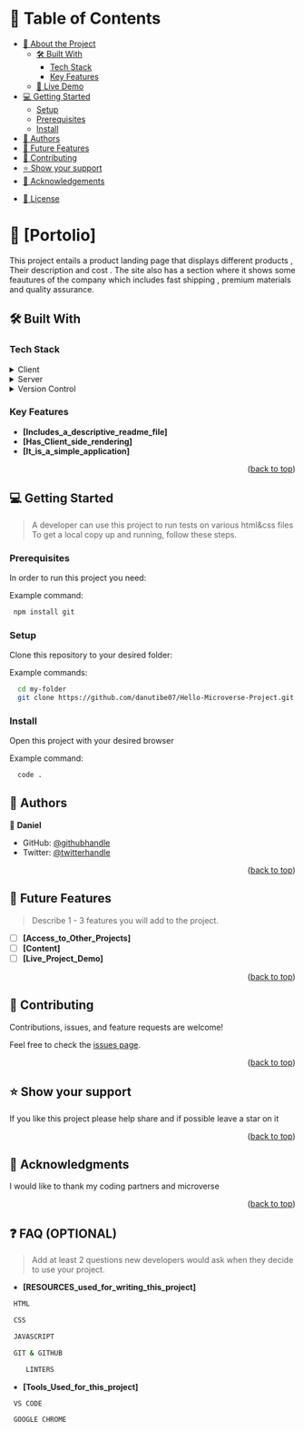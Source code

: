 <a name="readme-top"></a>
</div>

<!-- TABLE OF CONTENTS -->

# 📗 Table of Contents

- [📖 About the Project](#about-project)
  - [🛠 Built With](#built-with)
    - [Tech Stack](#tech-stack)
    - [Key Features](#key-features)
  - [🚀 Live Demo](#live-demo)
- [💻 Getting Started](#getting-started)
  - [Setup](#setup)
  - [Prerequisites](#prerequisites)
  - [Install](#install)
  <!-- - [Usage](#usage)
  - [Run tests](#run-tests)
  - [Deployment](#triangular_flag_on_post-deployment) -->
- [👥 Authors](#authors)
- [🔭 Future Features](#future-features)
- [🤝 Contributing](#contributing)
- [⭐️ Show your support](#support)
- [🙏 Acknowledgements](#acknowledgements)
<!-- - [❓ FAQ (OPTIONAL)](#faq) -->
- [📝 License](#license)

<!-- PROJECT DESCRIPTION -->

# 📖 [Portolio] <a name="about-project"></a>

This project entails a product landing page that displays different products , Their description and cost . The site also has a section where it shows some feautures of the company which includes fast shipping , premium materials and quality assurance.

## 🛠 Built With <a name="built-with"></a>

### Tech Stack <a name="tech-stack"></a>
<!-- 
> Describe the tech stack and include only the relevant sections that apply to your project. -->

<details>
  <summary>Client</summary>
  <ul>
    <li><a href="https://github.com/microverseinc/curriculum-html-css/blob/main/html5.md/">HTML & CSS</a></li>
  </ul>
</details>

<details>
  <summary>Server</summary>
  <ul>
    <li><a href="https://github.com/microverseinc/curriculum-transversal-skills/blob/main/clean-code/linters.md">Linter.yml</a></li>
  </ul>
</details>
<details>
  <summary>Version Control </summary>
  <ul>
    <li><a href="https://github.com/microverseinc/curriculum-transversal-skills/blob/main/git-github/git_github_basics.md">Git & Github</a></li>
  </ul>
</details> 
<!-- Features -->

### Key Features <a name="key-features"></a>

<!-- > Describe between 1-3 key features of the application. -->

- **[Includes_a_descriptive_readme_file]**
- **[Has_Client_side_rendering]**
- **[It_is_a_simple_application]**

<p align="right">(<a href="#readme-top">back to top</a>)</p>

<!-- LIVE DEMO -->

<!-- ## 🚀 Live Demo <a name="live-demo"></a>

> Add a link to your deployed project.

- [Live Demo Link](https://yourdeployedapplicationlink.com)

<p align="right">(<a href="#readme-top">back to top</a>)</p> -->

<!-- GETTING STARTED -->

## 💻 Getting Started <a name="getting-started"></a>

> A developer can use this project to run tests on various html&css files
To get a local copy up and running, follow these steps.

### Prerequisites

In order to run this project you need:


Example command:

```sh
 npm install git
```


### Setup

Clone this repository to your desired folder:


Example commands:

```sh
  cd my-folder
  git clone https://github.com/danutibe07/Hello-Microverse-Project.git
```

### Install

Open this project with your desired browser


Example command:

```sh
  code .
```
<!-- AUTHORS -->

## 👥 Authors <a name="authors"></a>

👤 **Daniel**

- GitHub: [@githubhandle](https://github.com/danutibe07)
- Twitter: [@twitterhandle](https://twitter.com/Danielutibe07?t=2kvKPTZQ7IGCw2FugE9xCQ&s=09)

<p align="right">(<a href="#readme-top">back to top</a>)</p>

<!-- FUTURE FEATURES -->

## 🔭 Future Features <a name="future-features"></a>

> Describe 1 - 3 features you will add to the project.

- [ ] **[Access_to_Other_Projects]**
- [ ] **[Content]**
- [ ] **[Live_Project_Demo]**

<p align="right">(<a href="#readme-top">back to top</a>)</p>

<!-- CONTRIBUTING -->

## 🤝 Contributing <a name="contributing"></a>

Contributions, issues, and feature requests are welcome!

Feel free to check the [issues page](../../issues/).

<p align="right">(<a href="#readme-top">back to top</a>)</p>

<!-- SUPPORT -->

## ⭐️ Show your support <a name="support"></a>

<!-- > Write a message to encourage readers to support your project -->

If you like this project please help share and if possible leave a star on it

<p align="right">(<a href="#readme-top">back to top</a>)</p>

<!-- ACKNOWLEDGEMENTS -->

## 🙏 Acknowledgments <a name="acknowledgements"></a>

<!-- > Give credit to everyone who inspired your codebase. -->

I would like to thank my coding partners and microverse

<p align="right">(<a href="#readme-top">back to top</a>)</p>

<!-- FAQ (optional) -->

## ❓ FAQ (OPTIONAL) <a name="faq"></a>
> Add at least 2 questions new developers would ask when they decide to use your project.
- **[RESOURCES_used_for_writing_this_project]**
```sh
 HTML
```
```sh
 CSS
```
```sh
 JAVASCRIPT
```
```sh
 GIT & GITHUB
```
```sh
    LINTERS
```
- **[Tools_Used_for_this_project]**
```sh
 VS CODE
```
```sh
 GOOGLE CHROME
```


